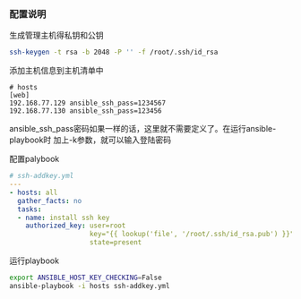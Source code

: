 ### 配置说明

生成管理主机得私钥和公钥

```bash
ssh-keygen -t rsa -b 2048 -P '' -f /root/.ssh/id_rsa
```

添加主机信息到主机清单中

```properties
# hosts
[web]
192.168.77.129 ansible_ssh_pass=1234567
192.168.77.130 ansible_ssh_pass=123456
```

ansible_ssh_pass密码如果一样的话，这里就不需要定义了。在运行ansible-playbook时 加上-k参数，就可以输入登陆密码

配置palybook

```yml
# ssh-addkey.yml
---
- hosts: all
  gather_facts: no
  tasks:
  - name: install ssh key
    authorized_key: user=root
                    key="{{ lookup('file', '/root/.ssh/id_rsa.pub') }}"
                    state=present
```

运行playbook

```bash
export ANSIBLE_HOST_KEY_CHECKING=False
ansible-playbook -i hosts ssh-addkey.yml
```
